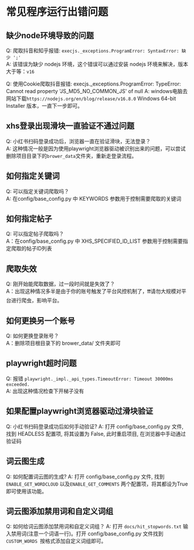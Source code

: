 # 常见程序运行出错问题

## 缺少node环境导致的问题
Q: 爬取抖音和知乎报错: `execjs._exceptions.ProgramError: SyntaxError: 缺少 ';'` <br>
A: 该错误为缺少 nodejs 环境，这个错误可以通过安装 nodejs 环境来解决，版本大于等：`v16` <br>

Q: 使用Cookie爬取抖音报错: execjs._exceptions.ProgramError: TypeError: Cannot read property 'JS_MD5_NO_COMMON_JS' of null
A: windows电脑去网站下载`https://nodejs.org/en/blog/release/v16.8.0` Windows 64-bit Installer 版本，一直下一步即可。

## xhs登录出现滑块一直验证不通过问题

Q: 小红书扫码登录成功后，浏览器一直在验证滑块，无法登录？<br>
A: 这种情况一般是因为使用playwright浏览器驱动被识别出来的问题，可以尝试删除项目目录下的`brower_data`文件夹，重新走登录流程。<br>

## 如何指定关键词
Q: 可以指定关键词爬取吗？<br>
A: 在config/base_config.py 中 KEYWORDS 参数用于控制需要爬取的关键词 <br>

## 如何指定帖子
Q: 可以指定帖子爬取吗？<br>
A：在config/base_config.py 中 XHS_SPECIFIED_ID_LIST 参数用于控制需要指定爬取的帖子ID列表 <br>

## 爬取失效
Q: 刚开始能爬取数据，过一段时间就是失效了？<br>
A：出现这种情况多半是由于你的账号触发了平台风控机制了，❗️❗️请勿大规模对平台进行爬虫，影响平台。<br>

## 如何更换另一个账号
Q: 如何更换登录账号？<br>
A：删除项目根目录下的 brower_data/ 文件夹即可 <br>

## playwright超时问题
Q: 报错 `playwright._impl._api_types.TimeoutError: Timeout 30000ms exceeded.`<br>
A: 出现这种情况检查下开梯子没有<br>

## 如果配置playwright浏览器驱动过滑块验证
Q: 小红书扫码登录成功后如何手动验证?
A: 打开 config/base_config.py 文件, 找到 HEADLESS 配置项, 将其设置为 False, 此时重启项目, 在浏览器中手动通过验证码<br>

## 词云图生成
Q: 如何配置词云图的生成?
A: 打开 config/base_config.py 文件, 找到`ENABLE_GET_WORDCLOUD` 以及`ENABLE_GET_COMMENTS` 两个配置项，将其都设为True即可使用该功能。<br>

## 词云图添加禁用词和自定义词组
Q: 如何给词云图添加禁用词和自定义词组？
A: 打开 `docs/hit_stopwords.txt` 输入禁用词(注意一个词语一行)。打开 config/base_config.py 文件找到 `CUSTOM_WORDS `按格式添加自定义词组即可。<br>
